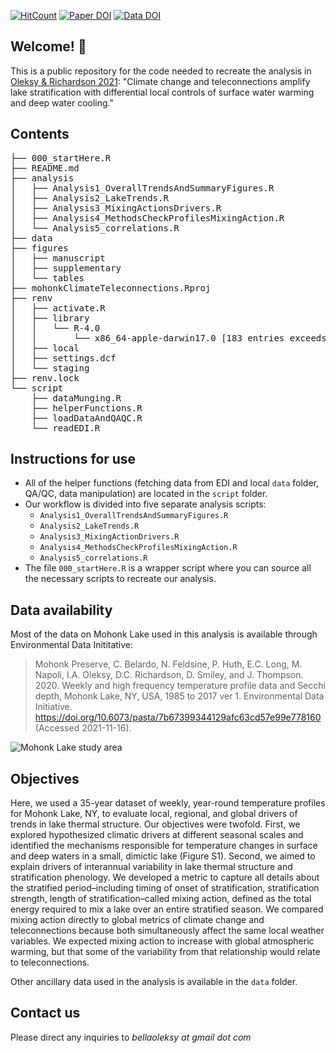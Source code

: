 <!-- badges: start -->
[![HitCount](http://hits.dwyl.com/bellaoleksy/mohonkClimateTeleconnections.svg?style=flat-square)](http://hits.dwyl.com/bellaoleksy/mohonkClimateTeleconnections)
[![Paper DOI](https://img.shields.io/badge/Paper-10.1029/2020GL090959-blue.svg)](https://doi.org/10.1029/2020GL090959)
[![Data DOI](https://img.shields.io/badge/Data-10.6073/pasta/7b67399344129afc63cd57e99e778160-informational.svg)](https://doi.org/10.6073/pasta/7b67399344129afc63cd57e99e778160)
<!-- badges: end -->

## Welcome! :wave: 
This is a public repository for the code needed to recreate the analysis in [Oleksy &amp; Richardson 2021](https://agupubs-onlinelibrary-wiley-com.libproxy.uwyo.edu/share/6CICWHJVCWHMIUIRAH8G?target=10.1029/2020GL090959): "Climate change and teleconnections amplify lake stratification with differential local controls of surface water warming and deep water cooling."

## Contents 
<pre>
├── 000_startHere.R
├── README.md
├── analysis
│   ├── Analysis1_OverallTrendsAndSummaryFigures.R
│   ├── Analysis2_LakeTrends.R
│   ├── Analysis3_MixingActionsDrivers.R
│   ├── Analysis4_MethodsCheckProfilesMixingAction.R
│   └── Analysis5_correlations.R
├── data
├── figures
│   ├── manuscript
│   ├── supplementary
│   └── tables
├── mohonkClimateTeleconnections.Rproj
├── renv
│   ├── activate.R
│   ├── library
│   │   └── R-4.0
│   │       └── x86_64-apple-darwin17.0 [183 entries exceeds filelimit, not opening dir]
│   ├── local
│   ├── settings.dcf
│   └── staging
├── renv.lock
└── script
    ├── dataMunging.R
    ├── helperFunctions.R
    ├── loadDataAndQAQC.R
    └── readEDI.R
</pre>

## Instructions for use
* All of the helper functions (fetching data from EDI and local `data` folder, QA/QC, data manipulation) are located in the `script` folder.
* Our workflow is divided into five separate analysis scripts:
  - `Analysis1_OverallTrendsAndSummaryFigures.R`
  - `Analysis2_LakeTrends.R`
  - `Analysis3_MixingActionDrivers.R`
  - `Analysis4_MethodsCheckProfilesMixingAction.R`
  - `Analysis5_correlations.R`
* The file `000_startHere.R` is a wrapper script where you can source all the necessary scripts to recreate our analysis. 

## Data availability
Most of the data on Mohonk Lake used in this analysis is available through Environmental Data Inititative:

> Mohonk Preserve, C. Belardo, N. Feldsine, P. Huth, E.C. Long, M. Napoli, I.A. Oleksy, D.C. Richardson, D. Smiley, and J. Thompson. 2020. Weekly and high frequency temperature profile data and Secchi depth, Mohonk Lake, NY, USA, 1985 to 2017 ver 1. Environmental Data Initiative. https://doi.org/10.6073/pasta/7b67399344129afc63cd57e99e778160 (Accessed 2021-11-16).

![Mohonk Lake study area](figures/manuscript/Figure0.MohonkMap.png)

## Objectives 
Here, we used a 35-year dataset of weekly, year-round temperature profiles for Mohonk Lake, NY, to evaluate local, regional, and global drivers of trends in lake thermal structure. Our objectives were twofold. First, we explored hypothesized climatic drivers at different seasonal scales and identified the mechanisms responsible for temperature changes in surface and deep waters in a small, dimictic lake (Figure S1). Second, we aimed to explain drivers of interannual variability in lake thermal structure and stratification phenology. We developed a metric to capture all details about the stratified period–including timing of onset of stratification, stratification strength, length of stratification–called mixing action, defined as the total energy required to mix a lake over an entire stratified season. We compared mixing action directly to global metrics of climate change and teleconnections because both simultaneously affect the same local weather variables. We expected mixing action to increase with global atmospheric warming, but that some of the variability from that relationship would relate to teleconnections.

Other ancillary data used in the analysis is available in the `data` folder.

## Contact us
Please direct any inquiries to *bellaoleksy at gmail dot com*
